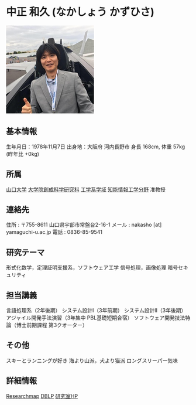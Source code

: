 中正 和久 (なかしょう かずひさ)
======================
![](nakasho.jpg)

基本情報
---------------------
生年月日：1978年11月7日
出身地：大阪府 河内長野市
身長 168cm, 体重 57kg (昨年比 +0kg)

所属
---------------------
[山口大学](http://www.yamaguchi-u.ac.jp/) [大学院創成科学研究科](http://www.gsti.yamaguchi-u.ac.jp/) [工学系学域](http://www.eng.yamaguchi-u.ac.jp/) [知能情報工学分野](http://www.csse.yamaguchi-u.ac.jp/) 准教授

連絡先
----------------------
住所 : 〒755-8611 山口県宇部市常盤台2-16-1
メール :  nakasho [at] yamaguchi-u.ac.jp
電話 : 0836-85-9541

研究テーマ
----------------------
形式化数学，定理証明支援系，ソフトウェア工学
信号処理，画像処理
暗号セキュリティ

担当講義
----------------------
言語処理系（2年後期）
システム設計I（3年前期）
システム設計II（3年後期）
アジャイル開発手法演習（3年集中 PBL基礎短期合宿）
ソフトウェア開発技法特論（博士前期課程 第3クオーター）

その他
----------------------
スキーとランニングが好き
海より山派，犬より猫派
ロングスリーパー気味

詳細情報
----------------------
[Researchmap](https://researchmap.jp/kazuhisa.nakasho)
[DBLP](http://dblp.uni-trier.de/pers/hd/n/Nakasho:Kazuhisa)
[研究室HP](http://www.hrs.csse.yamaguchi-u.ac.jp/index.html)
